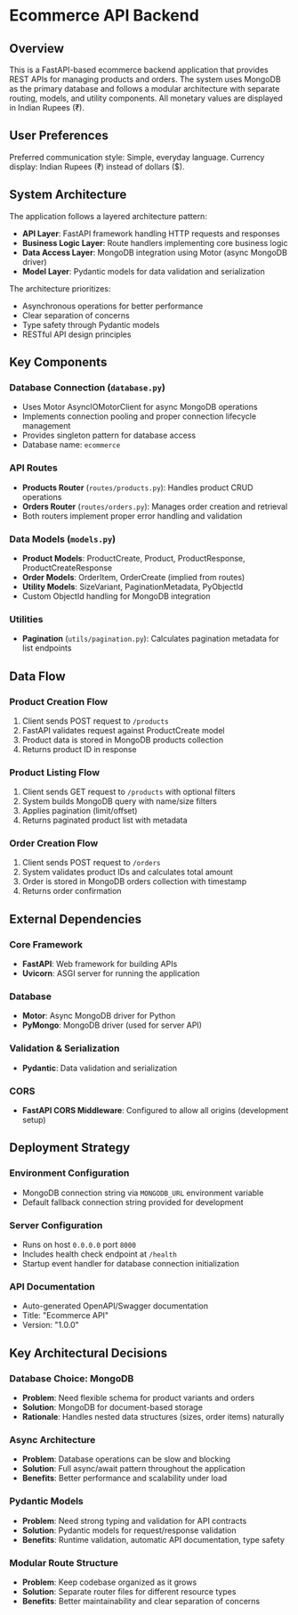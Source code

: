 # Ecommerce API Backend

## Overview

This is a FastAPI-based ecommerce backend application that provides REST APIs for managing products and orders. The system uses MongoDB as the primary database and follows a modular architecture with separate routing, models, and utility components. All monetary values are displayed in Indian Rupees (₹).

## User Preferences

Preferred communication style: Simple, everyday language.
Currency display: Indian Rupees (₹) instead of dollars ($).

## System Architecture

The application follows a layered architecture pattern:

- **API Layer**: FastAPI framework handling HTTP requests and responses
- **Business Logic Layer**: Route handlers implementing core business logic
- **Data Access Layer**: MongoDB integration using Motor (async MongoDB driver)
- **Model Layer**: Pydantic models for data validation and serialization

The architecture prioritizes:
- Asynchronous operations for better performance
- Clear separation of concerns
- Type safety through Pydantic models
- RESTful API design principles

## Key Components

### Database Connection (`database.py`)
- Uses Motor AsyncIOMotorClient for async MongoDB operations
- Implements connection pooling and proper connection lifecycle management
- Provides singleton pattern for database access
- Database name: `ecommerce`

### API Routes
- **Products Router** (`routes/products.py`): Handles product CRUD operations
- **Orders Router** (`routes/orders.py`): Manages order creation and retrieval
- Both routers implement proper error handling and validation

### Data Models (`models.py`)
- **Product Models**: ProductCreate, Product, ProductResponse, ProductCreateResponse
- **Order Models**: OrderItem, OrderCreate (implied from routes)
- **Utility Models**: SizeVariant, PaginationMetadata, PyObjectId
- Custom ObjectId handling for MongoDB integration

### Utilities
- **Pagination** (`utils/pagination.py`): Calculates pagination metadata for list endpoints

## Data Flow

### Product Creation Flow
1. Client sends POST request to `/products`
2. FastAPI validates request against ProductCreate model
3. Product data is stored in MongoDB products collection
4. Returns product ID in response

### Product Listing Flow
1. Client sends GET request to `/products` with optional filters
2. System builds MongoDB query with name/size filters
3. Applies pagination (limit/offset)
4. Returns paginated product list with metadata

### Order Creation Flow
1. Client sends POST request to `/orders`
2. System validates product IDs and calculates total amount
3. Order is stored in MongoDB orders collection with timestamp
4. Returns order confirmation

## External Dependencies

### Core Framework
- **FastAPI**: Web framework for building APIs
- **Uvicorn**: ASGI server for running the application

### Database
- **Motor**: Async MongoDB driver for Python
- **PyMongo**: MongoDB driver (used for server API)

### Validation & Serialization
- **Pydantic**: Data validation and serialization

### CORS
- **FastAPI CORS Middleware**: Configured to allow all origins (development setup)

## Deployment Strategy

### Environment Configuration
- MongoDB connection string via `MONGODB_URL` environment variable
- Default fallback connection string provided for development

### Server Configuration
- Runs on host `0.0.0.0` port `8000`
- Includes health check endpoint at `/health`
- Startup event handler for database connection initialization

### API Documentation
- Auto-generated OpenAPI/Swagger documentation
- Title: "Ecommerce API"
- Version: "1.0.0"

## Key Architectural Decisions

### Database Choice: MongoDB
- **Problem**: Need flexible schema for product variants and orders
- **Solution**: MongoDB for document-based storage
- **Rationale**: Handles nested data structures (sizes, order items) naturally

### Async Architecture
- **Problem**: Database operations can be slow and blocking
- **Solution**: Full async/await pattern throughout the application
- **Benefits**: Better performance and scalability under load

### Pydantic Models
- **Problem**: Need strong typing and validation for API contracts
- **Solution**: Pydantic models for request/response validation
- **Benefits**: Runtime validation, automatic API documentation, type safety

### Modular Route Structure
- **Problem**: Keep codebase organized as it grows
- **Solution**: Separate router files for different resource types
- **Benefits**: Better maintainability and clear separation of concerns